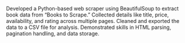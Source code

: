 Developed a Python-based web scraper using BeautifulSoup to extract book data from “Books to Scrape.” Collected details like title, price, availability, and rating across multiple pages. Cleaned and exported the data to a CSV file for analysis. Demonstrated skills in HTML parsing, pagination handling, and data storage.
